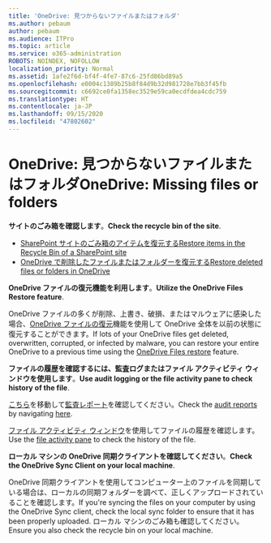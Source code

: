 ```yaml
---
title: 'OneDrive: 見つからないファイルまたはフォルダ'
ms.author: pebaum
author: pebaum
ms.audience: ITPro
ms.topic: article
ms.service: o365-administration
ROBOTS: NOINDEX, NOFOLLOW
localization_priority: Normal
ms.assetid: 1afe2f6d-bf4f-4fe7-87c6-25fd86bd89a5
ms.openlocfilehash: e0004c1389b25b8f84d9b32d981728e7bb3f45fb
ms.sourcegitcommit: c6692ce0fa1358ec3529e59ca0ecdfdea4cdc759
ms.translationtype: HT
ms.contentlocale: ja-JP
ms.lasthandoff: 09/15/2020
ms.locfileid: "47802602"
---
```

# <a name="onedrive-missing-files-or-folders"></a><span data-ttu-id="36a3a-102">OneDrive: 見つからないファイルまたはフォルダ</span><span class="sxs-lookup"><span data-stu-id="36a3a-102">OneDrive: Missing files or folders</span></span>

<span data-ttu-id="36a3a-103">**サイトのごみ箱を確認します**。</span><span class="sxs-lookup"><span data-stu-id="36a3a-103">**Check the recycle bin of the site**.</span></span>

- [<span data-ttu-id="36a3a-104">SharePoint サイトのごみ箱のアイテムを復元する</span><span class="sxs-lookup"><span data-stu-id="36a3a-104">Restore items in the Recycle Bin of a SharePoint site</span></span>](https://support.office.com/article/restore-deleted-items-from-the-site-collection-recycle-bin-5fa924ee-16d7-487b-9a0a-021b9062d14b)
- [<span data-ttu-id="36a3a-105">OneDrive で削除したファイルまたはフォルダーを復元する</span><span class="sxs-lookup"><span data-stu-id="36a3a-105">Restore deleted files or folders in OneDrive</span></span>](https://support.office.com/article/Restore-deleted-files-or-folders-in-OneDrive-949ada80-0026-4db3-a953-c99083e6a84f)


<span data-ttu-id="36a3a-106">**OneDrive ファイルの復元機能を利用します**。</span><span class="sxs-lookup"><span data-stu-id="36a3a-106">**Utilize the OneDrive Files Restore feature**.</span></span> 

<span data-ttu-id="36a3a-107">OneDrive ファイルの多くが削除、上書き、破損、またはマルウェアに感染した場合、[OneDrive ファイルの復元](https://support.office.com/article/Restore-your-OneDrive-fa231298-759d-41cf-bcd0-25ac53eb8a15)機能を使用して OneDrive 全体を以前の状態に復元することができます。</span><span class="sxs-lookup"><span data-stu-id="36a3a-107">If lots of your OneDrive files get deleted, overwritten, corrupted, or infected by malware, you can restore your entire OneDrive to a previous time using the [OneDrive Files restore](https://support.office.com/article/Restore-your-OneDrive-fa231298-759d-41cf-bcd0-25ac53eb8a15) feature.</span></span>


<span data-ttu-id="36a3a-108">**ファイルの履歴を確認するには、監査ログまたはファイル アクティビティ ウィンドウを使用します**。</span><span class="sxs-lookup"><span data-stu-id="36a3a-108">**Use audit logging or the file activity pane to check history of the file**.</span></span>

<span data-ttu-id="36a3a-109">[こちら](https://sip.protection.office.com/)を移動して[監査レポート](https://docs.microsoft.com/microsoft-365/compliance/search-the-audit-log-in-security-and-compliance)を確認してください。</span><span class="sxs-lookup"><span data-stu-id="36a3a-109">Check the [audit reports](https://docs.microsoft.com/microsoft-365/compliance/search-the-audit-log-in-security-and-compliance) by navigating [here](https://sip.protection.office.com/).</span></span>


<span data-ttu-id="36a3a-110">[ファイル アクティビティ ウィンドウ](https://support.office.com/article/File-activity-in-a-document-library-6105ecda-1dd0-4f6f-9542-102bf5c0ffe0)を使用してファイルの履歴を確認します。</span><span class="sxs-lookup"><span data-stu-id="36a3a-110">Use the [file activity pane](https://support.office.com/article/File-activity-in-a-document-library-6105ecda-1dd0-4f6f-9542-102bf5c0ffe0) to check the history of the file.</span></span>


<span data-ttu-id="36a3a-111">**ローカル マシンの OneDrive 同期クライアントを確認してください**。</span><span class="sxs-lookup"><span data-stu-id="36a3a-111">**Check the OneDrive Sync Client on your local machine**.</span></span>

<span data-ttu-id="36a3a-112">OneDrive 同期クライアントを使用してコンピューター上のファイルを同期している場合は、ローカルの同期フォルダーを調べて、正しくアップロードされていることを確認します。</span><span class="sxs-lookup"><span data-stu-id="36a3a-112">If you're syncing the files on your computer by using the OneDrive Sync client, check the local sync folder to ensure that it has been properly uploaded.</span></span> <span data-ttu-id="36a3a-113">ローカル マシンのごみ箱も確認してください。</span><span class="sxs-lookup"><span data-stu-id="36a3a-113">Ensure you also check the recycle bin on your local machine.</span></span>

